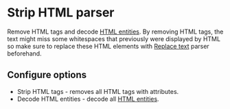 # Strip HTML parser
Remove HTML tags and decode [HTML entities][html-entities]. By removing HTML tags, the text might miss some whitespaces that
previously were displayed by HTML so make sure to replace these HTML elements with [Replace text][replace-text]
parser beforehand.

## Configure options
 * Strip HTML tags - removes all HTML tags with attributes.
 * Decode HTML entities - decode all [HTML entities][html-entities].

[html-entities]: https://www.w3schools.com/html/html_entities.asp
[replace-text]: Replace%20text.md
